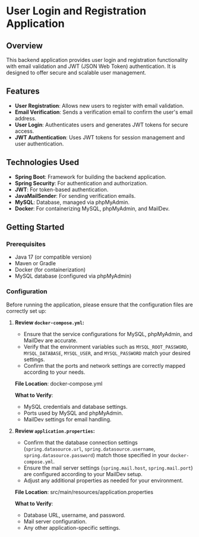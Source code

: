 # User Login and Registration Application

## Overview
This backend application provides user login and registration functionality with email validation and JWT (JSON Web Token) authentication. It is designed to offer secure and scalable user management.

## Features
- **User Registration**: Allows new users to register with email validation.
- **Email Verification**: Sends a verification email to confirm the user's email address.
- **User Login**: Authenticates users and generates JWT tokens for secure access.
- **JWT Authentication**: Uses JWT tokens for session management and user authentication.

## Technologies Used
- **Spring Boot**: Framework for building the backend application.
- **Spring Security**: For authentication and authorization.
- **JWT**: For token-based authentication.
- **JavaMailSender**: For sending verification emails.
- **MySQL**: Database, managed via phpMyAdmin.
- **Docker**: For containerizing MySQL, phpMyAdmin, and MailDev.

## Getting Started

### Prerequisites
- Java 17 (or compatible version)
- Maven or Gradle
- Docker (for containerization)
- MySQL database (configured via phpMyAdmin)

### Configuration

Before running the application, please ensure that the configuration files are correctly set up:

1. **Review `docker-compose.yml`:**
   - Ensure that the service configurations for MySQL, phpMyAdmin, and MailDev are accurate.
   - Verify that the environment variables such as `MYSQL_ROOT_PASSWORD`, `MYSQL_DATABASE`, `MYSQL_USER`, and `MYSQL_PASSWORD` match your desired settings.
   - Confirm that the ports and network settings are correctly mapped according to your needs.

   **File Location**: docker-compose.yml

   **What to Verify**:
   - MySQL credentials and database settings.
   - Ports used by MySQL and phpMyAdmin.
   - MailDev settings for email handling.

2. **Review `application.properties`:**
   - Confirm that the database connection settings (`spring.datasource.url`, `spring.datasource.username`, `spring.datasource.password`) match those specified in your `docker-compose.yml`.
   - Ensure the mail server settings (`spring.mail.host`, `spring.mail.port`) are configured according to your MailDev setup.
   - Adjust any additional properties as needed for your environment.

   **File Location**: src/main/resources/application.properties

   **What to Verify**:
   - Database URL, username, and password.
   - Mail server configuration.
   - Any other application-specific settings.
